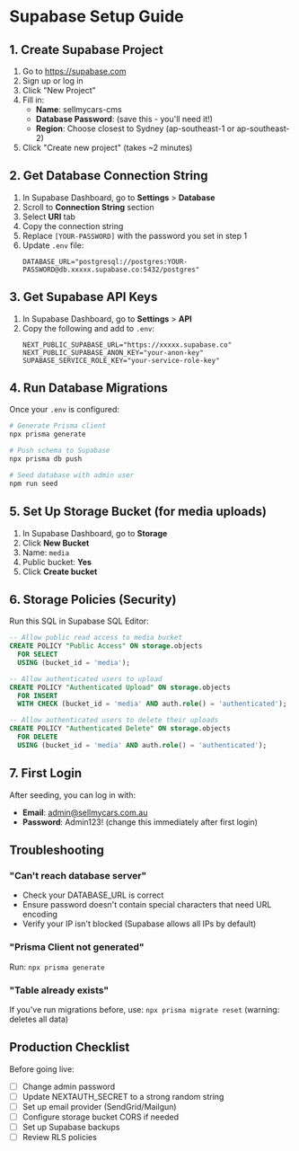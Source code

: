 # Supabase Setup Guide

## 1. Create Supabase Project

1. Go to https://supabase.com
2. Sign up or log in
3. Click "New Project"
4. Fill in:
   - **Name**: sellmycars-cms
   - **Database Password**: (save this - you'll need it!)
   - **Region**: Choose closest to Sydney (ap-southeast-1 or ap-southeast-2)
5. Click "Create new project" (takes ~2 minutes)

## 2. Get Database Connection String

1. In Supabase Dashboard, go to **Settings** > **Database**
2. Scroll to **Connection String** section
3. Select **URI** tab
4. Copy the connection string
5. Replace `[YOUR-PASSWORD]` with the password you set in step 1
6. Update `.env` file:
   ```
   DATABASE_URL="postgresql://postgres:YOUR-PASSWORD@db.xxxxx.supabase.co:5432/postgres"
   ```

## 3. Get Supabase API Keys

1. In Supabase Dashboard, go to **Settings** > **API**
2. Copy the following and add to `.env`:
   ```
   NEXT_PUBLIC_SUPABASE_URL="https://xxxxx.supabase.co"
   NEXT_PUBLIC_SUPABASE_ANON_KEY="your-anon-key"
   SUPABASE_SERVICE_ROLE_KEY="your-service-role-key"
   ```

## 4. Run Database Migrations

Once your `.env` is configured:

```bash
# Generate Prisma client
npx prisma generate

# Push schema to Supabase
npx prisma db push

# Seed database with admin user
npm run seed
```

## 5. Set Up Storage Bucket (for media uploads)

1. In Supabase Dashboard, go to **Storage**
2. Click **New Bucket**
3. Name: `media`
4. Public bucket: **Yes**
5. Click **Create bucket**

## 6. Storage Policies (Security)

Run this SQL in Supabase SQL Editor:

```sql
-- Allow public read access to media bucket
CREATE POLICY "Public Access" ON storage.objects
  FOR SELECT
  USING (bucket_id = 'media');

-- Allow authenticated users to upload
CREATE POLICY "Authenticated Upload" ON storage.objects
  FOR INSERT
  WITH CHECK (bucket_id = 'media' AND auth.role() = 'authenticated');

-- Allow authenticated users to delete their uploads
CREATE POLICY "Authenticated Delete" ON storage.objects
  FOR DELETE
  USING (bucket_id = 'media' AND auth.role() = 'authenticated');
```

## 7. First Login

After seeding, you can log in with:
- **Email**: admin@sellmycars.com.au
- **Password**: Admin123! (change this immediately after first login)

## Troubleshooting

### "Can't reach database server"
- Check your DATABASE_URL is correct
- Ensure password doesn't contain special characters that need URL encoding
- Verify your IP isn't blocked (Supabase allows all IPs by default)

### "Prisma Client not generated"
Run: `npx prisma generate`

### "Table already exists"
If you've run migrations before, use: `npx prisma migrate reset` (warning: deletes all data)

## Production Checklist

Before going live:
- [ ] Change admin password
- [ ] Update NEXTAUTH_SECRET to a strong random string
- [ ] Set up email provider (SendGrid/Mailgun)
- [ ] Configure storage bucket CORS if needed
- [ ] Set up Supabase backups
- [ ] Review RLS policies
